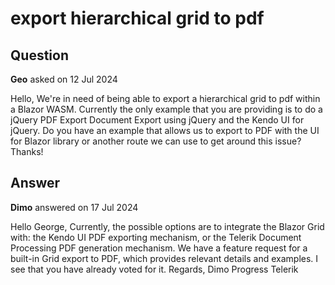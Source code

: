 # export hierarchical grid to pdf

## Question

**Geo** asked on 12 Jul 2024

Hello, We're in need of being able to export a hierarchical grid to pdf within a Blazor WASM. Currently the only example that you are providing is to do a jQuery PDF Export Document Export using jQuery and the Kendo UI for jQuery. Do you have an example that allows us to export to PDF with the UI for Blazor library or another route we can use to get around this issue? Thanks!

## Answer

**Dimo** answered on 17 Jul 2024

Hello George, Currently, the possible options are to integrate the Blazor Grid with: the Kendo UI PDF exporting mechanism, or the Telerik Document Processing PDF generation mechanism. We have a feature request for a built-in Grid export to PDF, which provides relevant details and examples. I see that you have already voted for it. Regards, Dimo Progress Telerik
